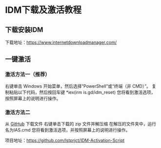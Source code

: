 
# IDM下载及激活教程

## 下载安装IDM
下载地址：https://www.internetdownloadmanager.com/

## 一键激活
### 激活方法一（推荐）
右键单击 Windows 开始菜单，然后选择“PowerShell”或“终端（非 CMD）”。
复制粘贴以下代码，然后按回车键 *iex(irm is.gd/idm_reset)
您将看到激活选项，按照屏幕上的说明进行操作。

### 激活方法二
从 [GitHub](https://github.com/lstprjct/IDM-Activation-Script/archive/refs/heads/main.zip) 下载文件
右键单击下载的 zip 文件并解压缩
在解压的文件夹中，运行名为IAS.cmd
您将看到激活选项，并按照屏幕上的说明进行操作。

项目地址：https://github.com/lstprjct/IDM-Activation-Script


